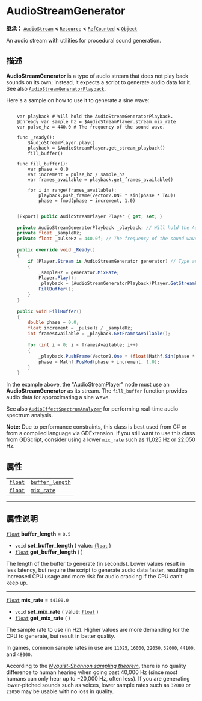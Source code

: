 <!-- ⚠ 请勿编辑本文件 ⚠ -->
<!-- 本文档使用脚本从 WeDot 引擎源码仓库生成。 -->
<!-- 生成脚本：https://github.com/WeDot-Engine/WeDot/tree/master/doc/tools/make_md.py； -->
<!-- 原文件：https://github.com/WeDot-Engine/WeDot/tree/master/doc/classes/AudioStreamGenerator.xml。 -->

<div id="_class_audiostreamgenerator"></div>

# AudioStreamGenerator

**继承：** [`AudioStream`](class_audiostream.md) **<** [`Resource`](class_resource.md) **<** [`RefCounted`](class_refcounted.md) **<** [`Object`](class_object.md)

An audio stream with utilities for procedural sound generation.

## 描述

**AudioStreamGenerator** is a type of audio stream that does not play back sounds on its own; instead, it expects a script to generate audio data for it. See also [`AudioStreamGeneratorPlayback`](class_audiostreamgeneratorplayback.md).

Here's a sample on how to use it to generate a sine wave:



```gdscript

    var playback # Will hold the AudioStreamGeneratorPlayback.
    @onready var sample_hz = $AudioStreamPlayer.stream.mix_rate
    var pulse_hz = 440.0 # The frequency of the sound wave.
    
    func _ready():
        $AudioStreamPlayer.play()
        playback = $AudioStreamPlayer.get_stream_playback()
        fill_buffer()
    
    func fill_buffer():
        var phase = 0.0
        var increment = pulse_hz / sample_hz
        var frames_available = playback.get_frames_available()
    
        for i in range(frames_available):
            playback.push_frame(Vector2.ONE * sin(phase * TAU))
            phase = fmod(phase + increment, 1.0)
```

```csharp

    [Export] public AudioStreamPlayer Player { get; set; }
    
    private AudioStreamGeneratorPlayback _playback; // Will hold the AudioStreamGeneratorPlayback.
    private float _sampleHz;
    private float _pulseHz = 440.0f; // The frequency of the sound wave.
    
    public override void _Ready()
    {
        if (Player.Stream is AudioStreamGenerator generator) // Type as a generator to access MixRate.
        {
            _sampleHz = generator.MixRate;
            Player.Play();
            _playback = (AudioStreamGeneratorPlayback)Player.GetStreamPlayback();
            FillBuffer();
        }
    }
    
    public void FillBuffer()
    {
        double phase = 0.0;
        float increment = _pulseHz / _sampleHz;
        int framesAvailable = _playback.GetFramesAvailable();
    
        for (int i = 0; i < framesAvailable; i++)
        {
            _playback.PushFrame(Vector2.One * (float)Mathf.Sin(phase * Mathf.Tau));
            phase = Mathf.PosMod(phase + increment, 1.0);
        }
    }
```



In the example above, the "AudioStreamPlayer" node must use an **AudioStreamGenerator** as its stream. The `fill_buffer` function provides audio data for approximating a sine wave.

See also [`AudioEffectSpectrumAnalyzer`](class_audioeffectspectrumanalyzer.md) for performing real-time audio spectrum analysis.

 **Note:** Due to performance constraints, this class is best used from C# or from a compiled language via GDExtension. If you still want to use this class from GDScript, consider using a lower [`mix_rate`](class_audiostreamgenerator.md#class_audiostreamgenerator_property_mix_rate) such as 11,025 Hz or 22,050 Hz.





## 属性

|||
|:-:|:--|
| [`float`](class_float.md) | [`buffer_length`](class_audiostreamgenerator.md#class_audiostreamgenerator_property_buffer_length) | ``0.5``     |
| [`float`](class_float.md) | [`mix_rate`](class_audiostreamgenerator.md#class_audiostreamgenerator_property_mix_rate)           | ``44100.0`` |

<!-- rst-class:: classref-section-separator -->

---

## 属性说明

<div id="_class_audiostreamgenerator_property_buffer_length"></div>

[`float`](class_float.md) **buffer_length** = ``0.5`` <div id="class_audiostreamgenerator_property_buffer_length"></div>

- `void` **set_buffer_length** ( value: [`float`](class_float.md) )
- [`float`](class_float.md) **get_buffer_length** ( )

The length of the buffer to generate (in seconds). Lower values result in less latency, but require the script to generate audio data faster, resulting in increased CPU usage and more risk for audio cracking if the CPU can't keep up.

<!-- rst-class:: classref-item-separator -->

---

<div id="_class_audiostreamgenerator_property_mix_rate"></div>

[`float`](class_float.md) **mix_rate** = ``44100.0`` <div id="class_audiostreamgenerator_property_mix_rate"></div>

- `void` **set_mix_rate** ( value: [`float`](class_float.md) )
- [`float`](class_float.md) **get_mix_rate** ( )

The sample rate to use (in Hz). Higher values are more demanding for the CPU to generate, but result in better quality.

In games, common sample rates in use are `11025`, `16000`, `22050`, `32000`, `44100`, and `48000`.

According to the [*Nyquist-Shannon sampling theorem*](https://en.wikipedia.org/wiki/Nyquist%E2%80%93Shannon_sampling_theorem), there is no quality difference to human hearing when going past 40,000 Hz (since most humans can only hear up to ~20,000 Hz, often less). If you are generating lower-pitched sounds such as voices, lower sample rates such as `32000` or `22050` may be usable with no loss in quality.

[^virtual]: 本方法通常需要用户覆盖才能生效。
[^const]: 本方法无副作用，不会修改该实例的任何成员变量。
[^vararg]: 本方法除了能接受在此处描述的参数外，还能够继续接受任意数量的参数。
[^constructor]: 本方法用于构造某个类型。
[^static]: 调用本方法无需实例，可直接使用类名进行调用。
[^operator]: 本方法描述的是使用本类型作为左操作数的有效运算符。
[^bitfield]: 这个值是由下列位标志构成位掩码的整数。
[^void]: 无返回值。
